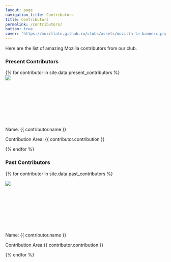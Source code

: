```yaml
---
layout: page
navigation_title: Contributors
title: Contributors
permalink: /contributors/
button: true
cover: 'https://mozillatn.github.io/clubs/assets/mozilla-tn-bannerc.png'
---
```


Here are the list of amazing Mozilla contributors from our club.

<h3>Present Contributors</h3>
<div class="contributors_wrapper">
{% for contributor in site.data.present_contributors %}
<div class="contributors">

<div class="pic" style="height: 130px; width: 130px">
<img src="{{ contributor.photo }}"></div><br>
<p class="name">Name: {{ contributor.name }}</p>
<p class="contribution">Contribution Area: {{ contributor.contribution }}</p>
	

</div>

{% endfor %}
</div>
<h3>Past Contributors</h3>
<div class="contributors_wrapper">
{% for contributor in site.data.past_contributors %}
<div class="contributors">

<div class="pic" style="height: 130px; width: 130px">

<img src="{{ contributor.photo }}"></div><br>

<p class="name">Name: {{ contributor.name }}</p>
<p class="contribution">Contribution Area:{{ contributor.contribution }}</p>

</div>
{% endfor %}
</div>
